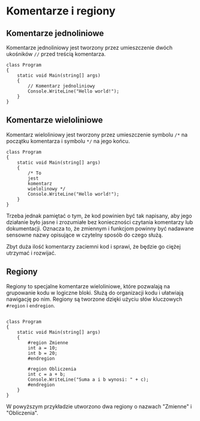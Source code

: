 # Komentarze i regiony

## Komentarze jednoliniowe 


Komentarze jednoliniowy jest tworzony przez umieszczenie dwóch ukośników `//` przed treścią komentarza.

```
class Program
{
    static void Main(string[] args)
    {
        // Komentarz jednoliniowy
        Console.WriteLine("Hello world!");
    }
}
```


## Komentarze wieloliniowe

Komentarz wieloliniowy jest tworzony przez umieszczenie symbolu `/*` na początku komentarza i symbolu `*/` na jego końcu.

```
class Program
{
    static void Main(string[] args)
    {
        /* To
        jest
        komentarz 
        wielolinowy */
        Console.WriteLine("Hello world!");
    }
}
```

Trzeba jednak pamiętać o tym, że kod powinien być tak napisany, aby jego działanie było jasne i zrozumiałe bez konieczności czytania komentarzy lub dokumentacji. Oznacza to, że zmiennym i funkcjom powinny być nadawane sensowne nazwy opisujące w czytelny sposób do czego służą. 

Zbyt duża ilość komentarzy zaciemni kod i sprawi, że będzie go ciężej utrzymać i rozwijać.

## Regiony

Regiony to specjalne komentarze wieloliniowe, które pozwalają na grupowanie kodu w logiczne bloki. Służą do organizacji kodu i ułatwiają nawigację po nim. Regiony są tworzone dzięki użyciu słów kluczowych `#region` i `endregion`.

```

class Program
{
    static void Main(string[] args)
    {
        #region Zmienne
        int a = 10;
        int b = 20;
        #endregion

        #region Obliczenia
        int c = a + b;
        Console.WriteLine("Suma a i b wynosi: " + c);
        #endregion
    }
}
```
W powyższym przykładzie utworzono dwa regiony o nazwach "Zmienne" i "Obliczenia".